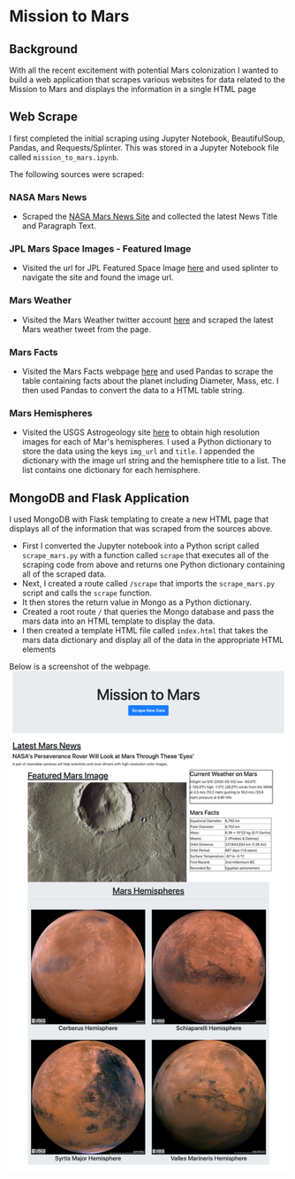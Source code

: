 # Mission to Mars

## Background
With all the recent excitement with potential Mars colonization I wanted to build a web application that scrapes various websites for data related to the Mission to Mars and displays the information in a single HTML page

## Web Scrape
I first completed the initial scraping using Jupyter Notebook, BeautifulSoup, Pandas, and Requests/Splinter. This was stored in a Jupyter Notebook file called `mission_to_mars.ipynb`.

The following sources were scraped: 
### NASA Mars News
* Scraped the [NASA Mars News Site](https://mars.nasa.gov/news/) and collected the latest News Title and Paragraph Text.
### JPL Mars Space Images - Featured Image
* Visited the url for JPL Featured Space Image [here](https://www.jpl.nasa.gov/spaceimages/?search=&category=Mars) and used splinter to navigate the site and found the image url.
### Mars Weather
* Visited the Mars Weather twitter account [here](https://twitter.com/marswxreport?lang=en) and scraped the latest Mars weather tweet from the page.
### Mars Facts
* Visited the Mars Facts webpage [here](https://space-facts.com/mars/) and used Pandas to scrape the table containing facts about the planet including Diameter, Mass, etc. I then used Pandas to convert the data to a HTML table string.
### Mars Hemispheres
* Visited the USGS Astrogeology site [here](https://astrogeology.usgs.gov/search/results?q=hemisphere+enhanced&k1=target&v1=Mars) to obtain high resolution images for each of Mar's hemispheres. I used a Python dictionary to store the data using the keys `img_url` and `title`. I appended the dictionary with the image url string and the hemisphere title to a list. The list contains one dictionary for each hemisphere.

## MongoDB and Flask Application
I used MongoDB with Flask templating to create a new HTML page that displays all of the information that was scraped from the sources above.
* First I converted the Jupyter notebook into a Python script called `scrape_mars.py` with a function called `scrape` that executes all of the scraping code from above and returns one Python dictionary containing all of the scraped data.
* Next, I created a route called `/scrape` that imports the `scrape_mars.py` script and calls the `scrape` function.
* It then stores the return value in Mongo as a Python dictionary.
* Created a root route `/` that queries the Mongo database and pass the mars data into an HTML template to display the data.
* I then created a template HTML file called `index.html` that takes the mars data dictionary and display all of the data in the appropriate HTML elements

Below is a screenshot of the webpage.
<img src="Missions_to_Mars/images/webpage_screenshot.png">



